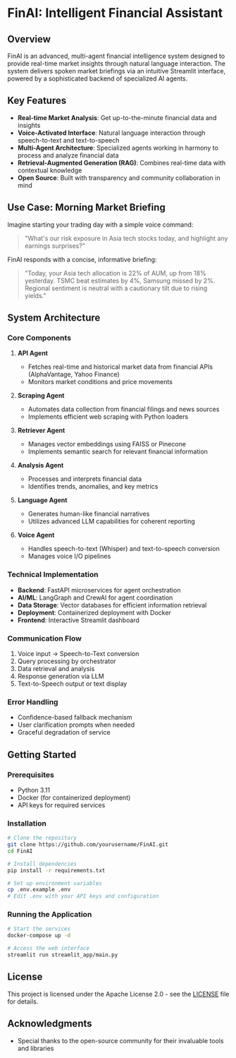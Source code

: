 # FinAI: Intelligent Financial Assistant

## Overview
FinAI is an advanced, multi-agent financial intelligence system designed to provide real-time market insights through natural language interaction. The system delivers spoken market briefings via an intuitive Streamlit interface, powered by a sophisticated backend of specialized AI agents.

## Key Features

- **Real-time Market Analysis**: Get up-to-the-minute financial data and insights
- **Voice-Activated Interface**: Natural language interaction through speech-to-text and text-to-speech
- **Multi-Agent Architecture**: Specialized agents working in harmony to process and analyze financial data
- **Retrieval-Augmented Generation (RAG)**: Combines real-time data with contextual knowledge
- **Open Source**: Built with transparency and community collaboration in mind

## Use Case: Morning Market Briefing

Imagine starting your trading day with a simple voice command:

> "What's our risk exposure in Asia tech stocks today, and highlight any earnings surprises?"

FinAI responds with a concise, informative briefing:

> "Today, your Asia tech allocation is 22% of AUM, up from 18% yesterday. TSMC beat estimates by 4%, Samsung missed by 2%. Regional sentiment is neutral with a cautionary tilt due to rising yields."

## System Architecture

### Core Components

1. **API Agent**
   - Fetches real-time and historical market data from financial APIs (AlphaVantage, Yahoo Finance)
   - Monitors market conditions and price movements

2. **Scraping Agent**
   - Automates data collection from financial filings and news sources
   - Implements efficient web scraping with Python loaders

3. **Retriever Agent**
   - Manages vector embeddings using FAISS or Pinecone
   - Implements semantic search for relevant financial information

4. **Analysis Agent**
   - Processes and interprets financial data
   - Identifies trends, anomalies, and key metrics

5. **Language Agent**
   - Generates human-like financial narratives
   - Utilizes advanced LLM capabilities for coherent reporting

6. **Voice Agent**
   - Handles speech-to-text (Whisper) and text-to-speech conversion
   - Manages voice I/O pipelines

### Technical Implementation

- **Backend**: FastAPI microservices for agent orchestration
- **AI/ML**: LangGraph and CrewAI for agent coordination
- **Data Storage**: Vector databases for efficient information retrieval
- **Deployment**: Containerized deployment with Docker
- **Frontend**: Interactive Streamlit dashboard

### Communication Flow

1. Voice input → Speech-to-Text conversion
2. Query processing by orchestrator
3. Data retrieval and analysis
4. Response generation via LLM
5. Text-to-Speech output or text display

### Error Handling

- Confidence-based fallback mechanism
- User clarification prompts when needed
- Graceful degradation of service

## Getting Started

### Prerequisites

- Python 3.11
- Docker (for containerized deployment)
- API keys for required services

### Installation

```bash
# Clone the repository
git clone https://github.com/yourusername/FinAI.git
cd FinAI

# Install dependencies
pip install -r requirements.txt

# Set up environment variables
cp .env.example .env
# Edit .env with your API keys and configuration
```

### Running the Application

```bash
# Start the services
docker-compose up -d

# Access the web interface
streamlit run streamlit_app/main.py
```


## License

This project is licensed under the Apache License 2.0 - see the [LICENSE](LICENSE) file for details.

## Acknowledgments

- Special thanks to the open-source community for their invaluable tools and libraries